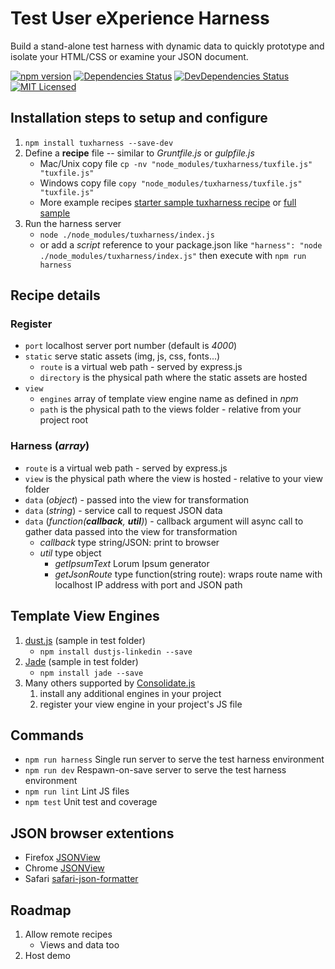 # Test User eXperience Harness
Build a stand-alone test harness with dynamic data to quickly prototype and isolate your HTML/CSS or examine your JSON document.

[![npm version](https://badge.fury.io/js/tuxharness.svg)](http://badge.fury.io/js/tuxharness)
[![Dependencies Status](https://david-dm.org/danactive/tuxharness.svg)](https://david-dm.org/danactive/tuxharness)
[![DevDependencies Status](https://david-dm.org/danactive/tuxharness/dev-status.svg)](https://david-dm.org/danactive/tuxharness#info=devDependencies)
[![MIT Licensed](http://img.shields.io/badge/license-MIT-blue.svg?style=flat-square)](http://opensource.org/licenses/MIT)

## Installation steps to setup and configure
1. `npm install tuxharness --save-dev`
1. Define a **recipe** file -- similar to *Gruntfile.js* or *gulpfile.js*
	* Mac/Unix copy file `cp -nv "node_modules/tuxharness/tuxfile.js" "tuxfile.js"`
	* Windows copy file `copy "node_modules/tuxharness/tuxfile.js" "tuxfile.js"`
	* More example recipes [starter sample tuxharness recipe](test/starter.js) or [full sample](test/sample.js)
1. Run the harness server
	* `node ./node_modules/tuxharness/index.js`
	* or add a *script* reference to your package.json like `"harness": "node ./node_modules/tuxharness/index.js"` then execute with `npm run harness`

## Recipe details
### Register
* `port` localhost server port number (default is *4000*)
* `static` serve static assets (img, js, css, fonts...)
	* `route` is a virtual web path - served by express.js
	* `directory` is the physical path where the static assets are hosted
* `view`
	* `engines` array of template view engine name as defined in *npm*
	* `path` is the physical path to the views folder - relative from your project root

### Harness (*array*)
* `route` is a virtual web path - served by express.js
* `view` is the physical path where the view is hosted - relative to your view folder
* `data` (*object*) - passed into the view for transformation
* `data` (*string*) - service call to request JSON data
* `data` (*function(**callback**, **util**)*) - callback argument will async call to gather data passed into the view for transformation
	* *callback* type string/JSON: print to browser
	* *util* type object
		* *getIpsumText* Lorum Ipsum generator
		* *getJsonRoute* type function(string route): wraps route name with localhost IP address with port and JSON path

## Template View Engines
1. [dust.js](https://github.com/linkedin/dustjs) (sample in test folder) 
	* `npm install dustjs-linkedin --save`
1. [Jade](https://github.com/jadejs/jade) (sample in test folder) 
	* `npm install jade --save`
1. Many others supported by [Consolidate.js](https://github.com/tj/consolidate.js)
	1. install any additional engines in your project
	1. register your view engine in your project's JS file

## Commands
* `npm run harness` Single run server to serve the test harness environment
* `npm run dev` Respawn-on-save server to serve the test harness environment
* `npm run lint` Lint JS files
* `npm test` Unit test and coverage

## JSON browser extentions
* Firefox [JSONView](https://addons.mozilla.org/en-US/firefox/addon/jsonview/)
* Chrome [JSONView](https://chrome.google.com/webstore/detail/jsonview/chklaanhfefbnpoihckbnefhakgolnmc)
* Safari [safari-json-formatter](https://github.com/rfletcher/safari-json-formatter)

## Roadmap
1. Allow remote recipes
	* Views and data too
1. Host demo
